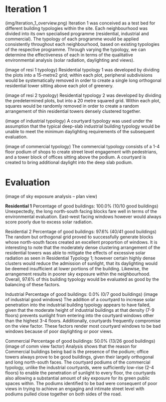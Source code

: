 
# Iteration 1

(img/Iteration_1_overview.png)
Iteration 1 was conceived as a test bed for different building typologies within the site. Each neighbourhood was divided into its own specialised programme (residential, industrial and commercial). The typology of each programme would be applied consistently throughout each neighbourhood, based on existing typologies of the respective programme. Through varying the typology, we can determine the effectiveness of each in terms of the qualitative environmental analysis (solar radiation, daylighting and views). 

(image of resi 1 typology)
Residential typology 1 was developed by dividing the plots into a 15-metre2 grid; within each plot, peripheral subdivisions would be systematically removed in order to create a single long orthogonal residential tower sitting above each plot of greenery. 

(image of resi 2 typology)
Residential typology 2 was developed by dividing the predetermined plots, but into a 20 metre squared grid. Within each plot, squares would be randomly removed in order to create a random arrangement of thin residential towers densely clustered together. 

(image of industrial typology)
A courtyard typology was used under the assumption that the typical deep-slab industrial building typology would be unable to meet the minimum daylighting requirements of the subsequent evaluation.

(image of commercial typology)
The commercial typology consists of a 1-4 floor podium of shops to create street level engagement with pedestrians, and a tower block of offices sitting above the podium. A courtyard is created to bring additional daylight into the deep slab podium.

# Evaluation


(image of sky exposure analysis – plan view)

__Residential 1__
Percentage of good buildings: 100.0% (10/10 good buildings)
Unexpectedly, the long north-south facing blocks fare well in terms of the environmental evaluation. East-west facing windows however would always score poorly due to excess solar radiation. 

Residential 2
Percentage of good buildings: 97.6% (40/41 good buildings)
The random but orthogonal grid proved to successfully generate blocks whose north-south faces created an excellent proportion of windows. It is interesting to note that the moderately dense clustering arrangement of the residential towers was able to mitigate the effects of excessive solar radiation as seen in Residential Typology 1; however certain highly dense clusters would reduce the admission of sunlight, that its daylighting would be deemed insufficient at lower portions of the building. Likewise, the arrangement results in poorer sky exposure within the neighbourhood. Overall, 97.6% of this building typology would be evaluated as good by the balancing of these factors.

Industrial
Percentage of good buildings: 0.0% (0/7 good buildings)
(image of industrial good windows)
The addition of a courtyard to increase solar penetration into the industrial building typology appears to have failed, given that the moderate height of industrial buildings at that density (7-9 floors) prevents sunlight from entering into the courtyard windows other than the highest 3-4 floors. Additionally, courtyards frequently compromise on the view factor. These factors render most courtyard windows to be bad windows because of poor daylighting or poor views.

Commercial
Percentage of good buildings: 50.0% (13/26 good buildings)
(image of comm view factor)
Analysis shows that the reason for Commercial buildings being bad is the presence of the podium; office towers always prove to be good buildings, given their largely orthogonal and long north-south faces. The courtyard podiums of the commercial typology, unlike the industrial courtyards, were sufficiently low-rise (2-4 floors) to enable the penetration of sunlight to every floor, the courtyards also allowing a substantial amount of sky exposure for its green public spaces within. The podiums identified to be bad were consequent of poor views in trying to achieve an engaging and intimate street level with podiums pulled close together on both sides of the road.
